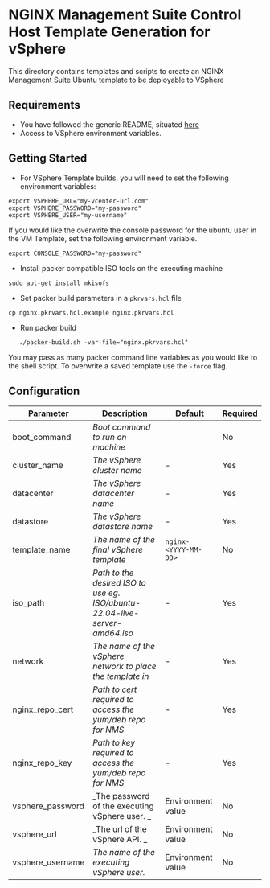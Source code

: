 # NGINX Management Suite Control Host Template Generation for vSphere

This directory contains templates and scripts to create an NGINX Management Suite Ubuntu template to be deployable to VSphere

## Requirements

- You have followed the generic README, situated [here](../../README.md)
- Access to VSphere environment variables.

## Getting Started

- For VSphere Template builds, you will need to set the following environment variables:

```shell
export VSPHERE_URL="my-vcenter-url.com"
export VSPHERE_PASSWORD="my-password"
export VSPHERE_USER="my-username"
```

If you would like the overwrite the console password for the ubuntu user in the VM Template, set the following environment variable.

```shell
export CONSOLE_PASSWORD="my-password"
```

- Install packer compatible ISO tools on the executing machine

```shell
sudo apt-get install mkisofs
```

- Set packer build parameters in a `pkrvars.hcl` file

```shell
cp nginx.pkrvars.hcl.example nginx.pkrvars.hcl
```

- Run packer build

```shell
   ./packer-build.sh -var-file="nginx.pkrvars.hcl"
```

You may pass as many packer command line variables as you would like to the shell script.
To overwrite a saved template use the `-force` flag.

## Configuration

| Parameter                            | Description                                                                 | Default                          | Required |
| ------------------------------------ | --------------------------------------------------------------------------- | -------------------------------- | -------- |
| boot_command                         | _Boot command to run on machine_                                            |                                  | No       |
| cluster_name                         | _The vSphere cluster name_                                                  | -                                | Yes      |
| datacenter                           | _The vSphere datacenter name_                                               | -                                | Yes      |
| datastore                            | _The vSphere datastore name_                                                | -                                | Yes      |
| template_name                        | _The name of the final vSphere template_                                    | `nginx-<YYYY-MM-DD>`             | No       |
| iso_path                             | _Path to the desired ISO to use eg. ISO/ubuntu-22.04-live-server-amd64.iso_ | -                                | Yes      |
| network                              | _The name of the vSphere network to place the template in_                  | -                                | Yes      |
| nginx_repo_cert                      | _Path to cert required to access the yum/deb repo for NMS_                  | -                                | Yes      |
| nginx_repo_key                       | _Path to key required to access the yum/deb repo for NMS_                   | -                                | Yes      |
| vsphere_password                     | _The password of the executing vSphere user. _                              | Environment value                | No       |
| vsphere_url                          | _The url of the vSphere API. _                                              | Environment value                | No       |
| vsphere_username                     | _The name of the executing vSphere user._                                   | Environment value                | No       |
